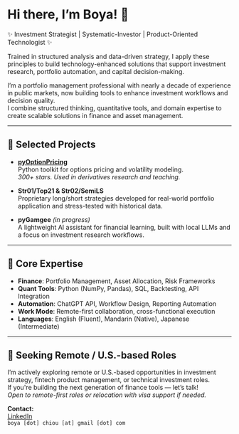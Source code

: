 # Hi there, I’m Boya! 👋  
✨ Investment Strategist | Systematic-Investor | Product-Oriented Technologist ✨  

Trained in structured analysis and data-driven strategy, I apply these principles to build technology-enhanced solutions that support investment research, portfolio automation, and capital decision-making.

I’m a portfolio management professional with nearly a decade of experience in public markets, now building tools to enhance investment workflows and decision quality.  
I combine structured thinking, quantitative tools, and domain expertise to create scalable solutions in finance and asset management.

---

## 🔧 Selected Projects

- **[pyOptionPricing](https://github.com/boyac/pyOptionPricing)**  
  Python toolkit for options pricing and volatility modeling.  
  *300+ stars. Used in derivatives research and teaching.*

- **Str01/Top21 & Str02/SemiLS**  
  Proprietary long/short strategies developed for real-world portfolio application and stress-tested with historical data.

- **pyGamgee** *(in progress)*  
  A lightweight AI assistant for financial learning, built with local LLMs and a focus on investment research workflows.

---

## 🧠 Core Expertise

- **Finance**: Portfolio Management, Asset Allocation, Risk Frameworks  
- **Quant Tools**: Python (NumPy, Pandas), SQL, Backtesting, API Integration  
- **Automation**: ChatGPT API, Workflow Design, Reporting Automation  
- **Work Mode**: Remote-first collaboration, cross-functional execution  
- **Languages**: English (Fluent), Mandarin (Native), Japanese (Intermediate)

---

## 🚀 Seeking Remote / U.S.-based Roles
I’m actively exploring remote or U.S.-based opportunities in investment strategy, fintech product management, or technical investment roles.  
If you're building the next generation of finance tools — let’s talk!  
*Open to remote-first roles or relocation with visa support if needed.*

**Contact:**  
[LinkedIn](https://www.linkedin.com/in/bchiou)  
`boya [dot] chiou [at] gmail [dot] com`
